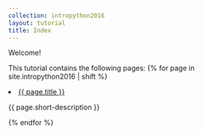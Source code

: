 ```yaml
---
collection: intropython2016
layout: tutorial
title: Index
---
```

Welcome!

This tutorial contains the following pages: 
{% for page in site.intropython2016 | shift %}
<li>
    <a href="{{ page.url }}">{{ page.title }}</a>
    <p>{{ page.short-description }}</p>
</li>
{% endfor %}
